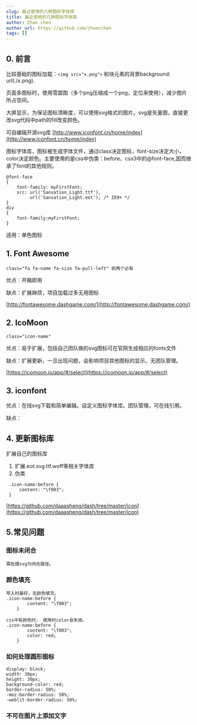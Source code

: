```yaml
---
slug: 最近使用的几种图标字体库
title: 最近使用的几种图标字体库
author: Zhao chen
author_url: https://github.com/zhaocchen
tags: []
---
```


## 0. 前言

比较基础的图标加载：`<img src="x.png">` 和块元素的背景background: url(./x.png).

页面多图标时，使用雪碧图（多个png压缩成一个png，定位来使用），减少图片所占空间。

大屏显示，为保证图标清晰度，可以使用svg格式的图片。svg是矢量图，直接更改svg代码中path的fill改变颜色。

可自编辑开源svg库 [http://www.iconfont.cn/home/index](http://www.iconfont.cn/home/index)

图标字体库，图标被生成字体文件，通过class决定图标，font-size决定大小，color决定颜色。主要使用的是css中伪类：before、css3中的@font-face,因而继承了font的其他规则。

```
@font-face
{
    font-family: myFirstFont;
    src: url('Sansation_Light.ttf'),
         url('Sansation_Light.eot'); /* IE9+ */
}
div
{
    font-family:myFirstFont;
}
```

适用：单色图标

## 1. Font Awesome

```
class="fa fa-name fa-size fa-pull-left" 前两个必有
```

优点：开箱即用

缺点：扩展麻烦，项目加载过多无用图标

[http://fontawesome.dashgame.com/](http://fontawesome.dashgame.com/)

## 2. IcoMoon

```
class="icon-name"
```

优点：易于扩展，包括自己团队做的svg图标可在官网生成相应的fonts文件

缺点：扩展更新，一旦出现问题，会影响项目其他图标的显示。无团队管理。

[https://icomoon.io/app/#/select](https://icomoon.io/app/#/select)

## 3. iconfont

优点：在线svg下载和简单编辑。自定义图标字体库。团队管理，可在线引用。

缺点：

## 4. 更新图标库

扩展自己的图标库

1. 扩展.eot.svg.ttf.woff等相关字体库
1. 伪类

```
 .icon-name:before {
     content: "\f003";
 }
```

[https://github.com/daaasheng/dash/tree/master/icon](https://github.com/daaasheng/dash/tree/master/icon)

## 5.常见问题

### 图标未闭合

```
需处理svg为闭合路径。
```

### 颜色填充

```
导入时最好，无颜色填充。
.icon-name:before {
        content: "\f003";
    }
    
css中有颜色时， 使用时color会失效。
.icon-name:before {
        content: "\f003";
        color: red;
    }
```

### 如何处理圆形图标

```
display: block;
width: 30px;
height: 30px;
background-color: red;
border-radius: 50%;
-moz-border-radius: 50%;
-weblit-border-radius: 50%;
```

### 不可在图片上添加文字
